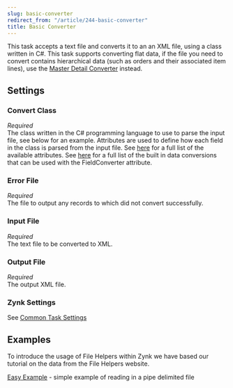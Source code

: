 ```yaml
---
slug: basic-converter
redirect_from: "/article/244-basic-converter"
title: Basic Converter
---
```

This task accepts a text file and converts it to an an XML file, using a class written in C#. This task supports converting flat data, if the file you need to convert contains hierarchical data (such as orders and their associated item lines), use the [Master Detail Converter](master-detail-converter) instead.


## Settings
### Convert Class
_Required_  
The class written in the C# programming language to use to parse the input file, see below for an example. Attributes are used to define how each field in the class is parsed from the input file. See	[here](http://filehelpers.sourceforge.net/attributes.html) for a full list of the available attributes. See [here](http://filehelpers.sourceforge.net/converter_args.html) for a full list of the built in data conversions that can be used with the FieldConverter attribute.

### Error File
_Required_  
The file to output any records to which did not convert successfully.

### Input File
_Required_  
The text file to be converted to XML.

### Output File
_Required_  
The output XML file.

### Zynk Settings
See [Common Task Settings](common-task-settings)

## Examples
To introduce the usage of File Helpers within Zynk we have based our tutorial on the data from the File Helpers website.

[Easy Example](file-helpers-basics) - simple example of reading in a pipe delimited file